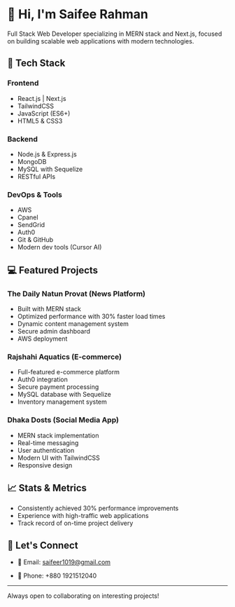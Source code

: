 # 👋 Hi, I'm Saifee Rahman

Full Stack Web Developer specializing in MERN stack and Next.js, focused on building scalable web applications with modern technologies.

## 🚀 Tech Stack

### Frontend
- React.js | Next.js
- TailwindCSS
- JavaScript (ES6+)
- HTML5 & CSS3

### Backend
- Node.js & Express.js
- MongoDB
- MySQL with Sequelize
- RESTful APIs

### DevOps & Tools
- AWS
- Cpanel
- SendGrid
- Auth0
- Git & GitHub
- Modern dev tools (Cursor AI)

## 💻 Featured Projects

### The Daily Natun Provat (News Platform)
- Built with MERN stack
- Optimized performance with 30% faster load times
- Dynamic content management system
- Secure admin dashboard
- AWS deployment

### Rajshahi Aquatics (E-commerce)
- Full-featured e-commerce platform
- Auth0 integration
- Secure payment processing
- MySQL database with Sequelize
- Inventory management system

### Dhaka Dosts (Social Media App)
- MERN stack implementation
- Real-time messaging
- User authentication
- Modern UI with TailwindCSS
- Responsive design

## 📈 Stats & Metrics
- Consistently achieved 30% performance improvements
- Experience with high-traffic web applications
- Track record of on-time project delivery

## 🤝 Let's Connect
- 📧 Email: saifeer1019@gmail.com

- 📱 Phone: +880 1921512040

---
Always open to collaborating on interesting projects!
